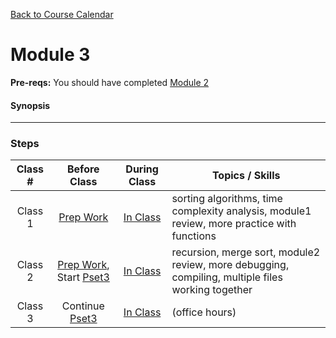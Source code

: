 [Back to Course Calendar](../../..)
# Module 3

**Pre-reqs:** You should have completed [Module 2](../module2)

#### Synopsis 

*** 

### Steps

Class # | Before Class | During Class | Topics / Skills
:--------:|:--------------:|:--------------:|----------------
Class 1 | [Prep Work](./materials/class1-prep) | [In Class](./materials/class1) | sorting algorithms, time complexity analysis, module1 review, more practice with functions
Class 2 | [Prep Work](./materials/class2-prep), Start [Pset3](./materials/problem-set) | [In Class](./materials/class2) | recursion, merge sort, module2 review, more debugging, compiling, multiple files working together
Class 3 | Continue [Pset3](./materials/problem-set) | [In Class](./materials/class3) | (office hours)

